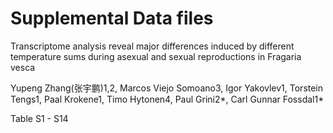 # Supplemental Data files

Transcriptome analysis reveal major differences induced by different temperature sums during asexual and sexual reproductions in Fragaria vesca

Yupeng Zhang(张宇鹏)1,2, Marcos Viejo Somoano3,  Igor Yakovlev1, Torstein Tengs1, Paal Krokene1, Timo Hytonen4, Paul Grini2*, Carl Gunnar Fossdal1*

Table S1 - S14
